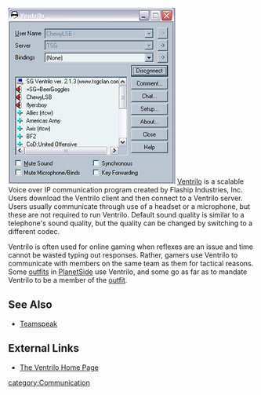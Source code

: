 ![](images/Ventrilo.jpg "fig:Ventrilo.jpg") [Ventrilo](Ventrilo "wikilink") is
a scalable Voice over IP communication program created by Flaship
Industries, Inc. Users download the Ventrilo client and then connect to
a Ventrilo server. Users usually communicate through use of a headset or
a microphone, but these are not required to run Ventrilo. Default sound
quality is similar to a telephone's sound quality, but the quality can
be changed by switching to a different codec.

Ventrilo is often used for online gaming when reflexes are an issue and
time cannot be wasted typing out responses. Rather, gamers use Ventrilo
to communicate with members on the same team as them for tactical
reasons. Some [outfits](outfit "wikilink") in
[PlanetSide](PlanetSide "wikilink") use Ventrilo, and some go as far as
to mandate Ventrilo to be a member of the [outfit](outfit "wikilink").

## See Also

- [Teamspeak](Teamspeak "wikilink")

## External Links

- [The Ventrilo Home Page](http://www.ventrilo.com/)

[category:Communication](category:Communication "wikilink")
